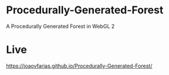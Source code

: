 # Procedurally-Generated-Forest
A Procedurally Generated Forest in WebGL 2


# Live
https://joaovfarias.github.io/Procedurally-Generated-Forest/
